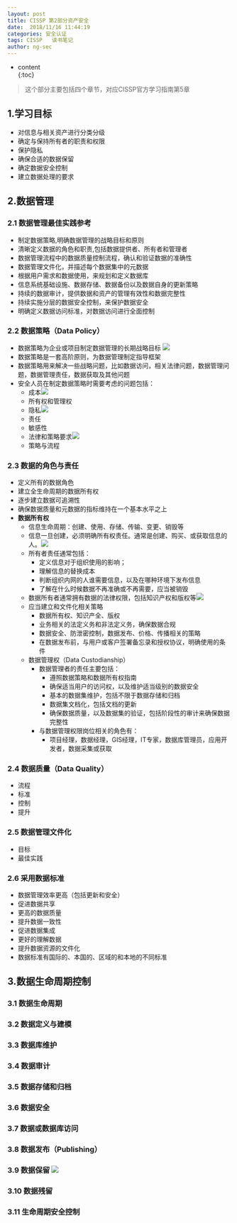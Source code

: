 ```yaml
---
layout: post  
title: CISSP 第2部分资产安全
date:  2018/11/16 11:44:19
categories: 安全认证 
tags: CISSP   读书笔记
author: ng-sec  
---
```


* content  
{:toc}

> 这个部分主要包括四个章节，对应CISSP官方学习指南第5章

## 1.学习目标

- 对信息与相关资产进行分类分级
- 确定与保持所有者的职责和权限
- 保护隐私
- 确保合适的数据保留
- 确定数据安全控制
- 建立数据处理的要求
<!-- more -->
## 2.数据管理

### 2.1 数据管理最佳实践参考

- 制定数据策略,明确数据管理的战略目标和原则
- 清晰定义数据的角色和职责,包括数据提供者、所有者和管理者
- 数据管理流程中的数据质量控制流程，确认和验证数据的准确性
- 数据管理文件化，并描述每个数据集中的元数据
- 根据用户需求和数据使用，来规划和定义数据库
- 信息系统基础设施、数据存储、数据备份以及数据自身的更新策略
- 持续的数据审计，提供数据和资产的管理有效性和数据完整性
- 持续实施分层的数据安全控制，来保护数据安全
- 明确定义数据访问标准，对数据访问进行全面控制

### 2.2 数据策略（Data Policy）

- 数据策略为企业或项目制定数据管理的长期战略目标 ![](http://800wifi.com/ng-sec/flag.png) 
- 数据策略是一套高阶原则，为数据管理制定指导框架
- 数据策略用来解决一些战略问题，比如数据访问，相关法律问题，数据管理问题，数据管理责任，数据获取及其他问题
- 安全人员在制定数据策略时需要考虑的问题包括：
	- 成本![](http://800wifi.com/ng-sec/flag.png) 
	- 所有权和管理权
	- 隐私![](http://800wifi.com/ng-sec/flag.png) 
	- 责任
	- 敏感性
	- 法律和策略要求![](http://800wifi.com/ng-sec/flag.png) 
	- 策略与流程
### 2.3 数据的角色与责任

- 定义所有的数据角色
- 建立全生命周期的数据所有权
- 逐步建立数据可追溯性
- 确保数据质量和元数据的指标维持在一个基本水平之上
- **数据所有权**
	- 信息生命周期：创建、使用、存储、传输、变更、销毁等
	- 信息一旦创建，必须明确所有权责任。通常是创建、购买、或获取信息的人。![](http://800wifi.com/ng-sec/flag.png) 
	- 所有者责任通常包括：
		- 定义信息对于组织使用的影响；
		- 理解信息的替换成本
		- 判断组织内网的人谁需要信息，以及在哪种环境下发布信息
		- 了解在什么时候数据不再准确或不再需要，应当被销毁
	- 数据所有者通常拥有数据的法律权限，包括知识产权和版权等![](http://800wifi.com/ng-sec/flag.png) 
	- 应当建立和文件化相关策略
		- 数据所有权、知识产全、版权
		- 业务相关的法定义务和非法定义务，确保数据合规
		- 数据安全、防泄密控制，数据发布、价格、传播相关的策略
		- 在数据发布前，与用户或客户签署备忘录和授权协议，明确使用的条件
	- 数据管理权（Data Custodianship）
		- 数据管理者的责任主要包括：
			- 遵照数据策略和数据所有权指南
			- 确保适当用户的访问权，以及维护适当级别的数据安全
			- 基本的数据集维护，包括不限于数据存储和归档
			- 数据集文档化，包括文档的更新
			- 确保数据质量，以及数据集的验证，包括阶段性的审计来确保数据完整性
		- 与数据管理权限岗位相关的角色有：
			- 项目经理，数据经理，GIS经理，IT专家，数据库管理员，应用开发者，数据采集或获取

### 2.4 数据质量（Data Quality）

- 流程
- 标准
- 控制
- 提升

### 2.5 数据管理文件化

- 目标
- 最佳实践

### 2.6 采用数据标准

- 数据管理效率更高（包括更新和安全）
- 促进数据共享
- 更高的数据质量
- 提升数据一致性
- 促进数据集成
- 更好的理解数据
- 提升数据资源的文件化
- 数据标准有国际的、本国的、区域的和本地的不同标准

## 3.数据生命周期控制
### 3.1 数据生命周期

### 3.2 数据定义与建模

### 3.3 数据库维护

### 3.4 数据审计

### 3.5 数据存储和归档

### 3.6 数据安全

### 3.7 数据或数据库访问

### 3.8 数据发布（Publishing）

### 3.9 数据保留 ![](http://800wifi.com/ng-sec/flag.png) 

### 3.10 数据残留

### 3.11 生命周期安全控制
